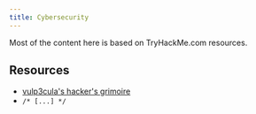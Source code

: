 ```yaml
---
title: Cybersecurity
---
```


Most of the content here is based on TryHackMe.com resources.

## Resources

- [vulp3cula's hacker's grimoire](https://vulp3cula.gitbook.io/hackers-grimoire/)
- `/* [...] */`
